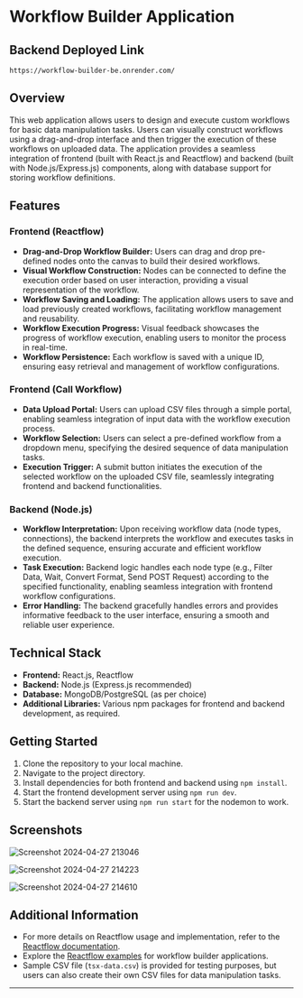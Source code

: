 # Workflow Builder Application

## Backend Deployed Link
`https://workflow-builder-be.onrender.com/`

## Overview

This web application allows users to design and execute custom workflows for basic data manipulation tasks. Users can visually construct workflows using a drag-and-drop interface and then trigger the execution of these workflows on uploaded data. The application provides a seamless integration of frontend (built with React.js and Reactflow) and backend (built with Node.js/Express.js) components, along with database support for storing workflow definitions.

## Features

### Frontend (Reactflow)

- **Drag-and-Drop Workflow Builder:** Users can drag and drop pre-defined nodes onto the canvas to build their desired workflows.
- **Visual Workflow Construction:** Nodes can be connected to define the execution order based on user interaction, providing a visual representation of the workflow.
- **Workflow Saving and Loading:** The application allows users to save and load previously created workflows, facilitating workflow management and reusability.
- **Workflow Execution Progress:** Visual feedback showcases the progress of workflow execution, enabling users to monitor the process in real-time.
- **Workflow Persistence:** Each workflow is saved with a unique ID, ensuring easy retrieval and management of workflow configurations.

### Frontend (Call Workflow)

- **Data Upload Portal:** Users can upload CSV files through a simple portal, enabling seamless integration of input data with the workflow execution process.
- **Workflow Selection:** Users can select a pre-defined workflow from a dropdown menu, specifying the desired sequence of data manipulation tasks.
- **Execution Trigger:** A submit button initiates the execution of the selected workflow on the uploaded CSV file, seamlessly integrating frontend and backend functionalities.

### Backend (Node.js)

- **Workflow Interpretation:** Upon receiving workflow data (node types, connections), the backend interprets the workflow and executes tasks in the defined sequence, ensuring accurate and efficient workflow execution.
- **Task Execution:** Backend logic handles each node type (e.g., Filter Data, Wait, Convert Format, Send POST Request) according to the specified functionality, enabling seamless integration with frontend workflow configurations.
- **Error Handling:** The backend gracefully handles errors and provides informative feedback to the user interface, ensuring a smooth and reliable user experience.

## Technical Stack

- **Frontend:** React.js, Reactflow
- **Backend:** Node.js (Express.js recommended)
- **Database:** MongoDB/PostgreSQL (as per choice)
- **Additional Libraries:** Various npm packages for frontend and backend development, as required.

## Getting Started

1. Clone the repository to your local machine.
2. Navigate to the project directory.
3. Install dependencies for both frontend and backend using `npm install`.
4. Start the frontend development server using `npm run dev`.
5. Start the backend server using `npm run start` for the nodemon to work.

## Screenshots
   
![Screenshot 2024-04-27 213046](https://github.com/swati082001/Workflow-Builder/assets/103181682/b61fa6f5-1d53-4418-80a6-8fc756d572ab)

![Screenshot 2024-04-27 214223](https://github.com/swati082001/Workflow-Builder/assets/103181682/ae0990e3-d235-470b-b959-2648eced3d35)

![Screenshot 2024-04-27 214610](https://github.com/swati082001/Workflow-Builder/assets/103181682/8e4fedfc-af07-44f7-87e8-34bd71f9e09f)




## Additional Information

- For more details on Reactflow usage and implementation, refer to the [Reactflow documentation](https://reactflow.dev/learn).
- Explore the [Reactflow examples](https://github.com/xyflow/react-flow-example-apps) for workflow builder applications.
- Sample CSV file (`tsx-data.csv`) is provided for testing purposes, but users can also create their own CSV files for data manipulation tasks.

---
